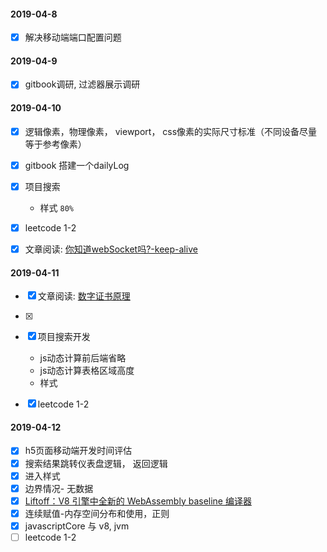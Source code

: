 
#### 2019-04-8

- [x] 解决移动端端口配置问题

#### 2019-04-9
- [x] gitbook调研, 过滤器展示调研


#### 2019-04-10

- [x] 逻辑像素，物理像素， viewport， css像素的实际尺寸标准（不同设备尽量等于参考像素）
- [x] gitbook 搭建一个dailyLog
- [x] 项目搜索
    - 样式 `80%`
- [x] leetcode 1-2
- [x] 文章阅读: [你知道webSocket吗?-keep-alive](https://juejin.im/post/5cacb459f265da03a00fb2fe)


#### 2019-04-11
- [x] 文章阅读: [数字证书原理](http://www.cnblogs.com/JeffreySun/archive/2010/06/24/1627247.html)
- [x]
- [x] 项目搜索开发
    - js动态计算前后端省略
    - js动态计算表格区域高度
    - 样式
- [x] leetcode 1-2


#### 2019-04-12
- [x] h5页面移动端开发时间评估
- [x] 搜索结果跳转仪表盘逻辑， 返回逻辑
- [x] 进入样式
- [x] 边界情况- 无数据
- [x] [Liftoff：V8 引擎中全新的 WebAssembly baseline 编译器](https://segmentfault.com/a/1190000016284865)
- [x] 连续赋值-内存空间分布和使用，正则
- [x] javascriptCore 与 v8, jvm
- [ ] leetcode 1-2
